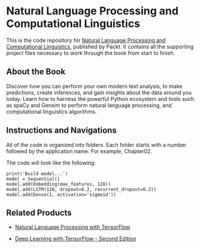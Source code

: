 # Natural Language Processing and Computational Linguistics
This is the code repository for [Natural Language Processing and Computational Linguistics](https://www.packtpub.com/application-development/beginning-natural-language-processing?utm_source=github&utm_medium=repository&utm_campaign=9781788838535), published by Packt. It contains all the supporting project files necessary to work through the book from start to finish.

## About the Book
Discover how you can perform your own modern text analysis, to make predictions, create inferences, and gain insights about the data around you today. Learn how to harness the powerful Python ecosystem and tools such as spaCy and Gensim to perform natural language processing, and computational linguistics algorithms.

## Instructions and Navigations
All of the code is organized into folders. Each folder starts with a number followed by the application name. For example, Chapter02.

The code will look like the following:
```
print('Build model...')
model = Sequential()
model.add(Embedding(max_features, 128))
model.add(LSTM(128, dropout=0.2, recurrent_dropout=0.2))
model.add(Dense(1, activation='sigmoid'))
```

## Related Products
* [Natural Language Processing with TensorFlow](https://www.packtpub.com/application-development/natural-language-processing-tensorflow?utm_source=github&utm_medium=repository&utm_campaign=9781788478311)

* [Deep Learning with TensorFlow - Second Edition](https://www.packtpub.com/big-data-and-business-intelligence/deep-learning-tensorflow-second-edition?utm_source=github&utm_medium=repository&utm_campaign=9781788831109)
